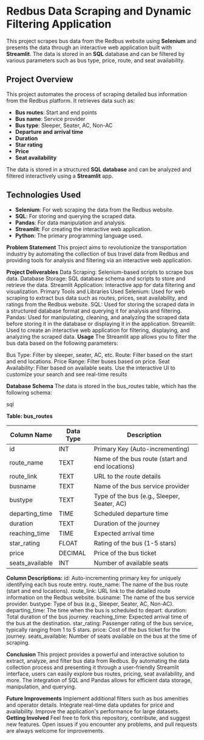 # Redbus Data Scraping and Dynamic Filtering Application

This project scrapes bus data from the Redbus website using **Selenium** and presents the data through an interactive web application built with **Streamlit**. The data is stored in an **SQL** database and can be filtered by various parameters such as bus type, price, route, and seat availability.

## Project Overview

This project automates the process of scraping detailed bus information from the Redbus platform. It retrieves data such as:
- **Bus routes**: Start and end points
- **Bus name**: Service provider
- **Bus type**: Sleeper, Seater, AC, Non-AC
- **Departure and arrival time**
- **Duration**
- **Star rating**
- **Price**
- **Seat availability**

The data is stored in a structured **SQL database** and can be analyzed and filtered interactively using a **Streamlit** app.

## Technologies Used

- **Selenium**: For web scraping the data from the Redbus website.
- **SQL**: For storing and querying the scraped data.
- **Pandas**: For data manipulation and analysis.
- **Streamlit**: For creating the interactive web application.
- **Python**: The primary programming language used.

**Problem Statement**
This project aims to revolutionize the transportation industry by automating the collection of bus travel data from Redbus and providing tools for analysis and filtering via an interactive web application.

**Project Deliverables**
Data Scraping: Selenium-based scripts to scrape bus data.
Database Storage: SQL database schema and scripts to store and retrieve the data.
Streamlit Application: Interactive app for data filtering and visualization.
Primary Tools and Libraries Used
Selenium: Used for web scraping to extract bus data such as routes, prices, seat availability, and ratings from the Redbus website.
SQL: Used for storing the scraped data in a structured database format and querying it for analysis and filtering.
Pandas: Used for manipulating, cleaning, and analyzing the scraped data before storing it in the database or displaying it in the application.
Streamlit: Used to create an interactive web application for filtering, displaying, and analyzing the scraped data.
**Usage**
The Streamlit app allows you to filter the bus data based on the following parameters:

Bus Type: Filter by sleeper, seater, AC, etc.
Route: Filter based on the start and end locations.
Price Range: Filter buses based on price.
Seat Availability: Filter based on available seats.
Use the interactive UI to customize your search and see real-time results

**Database Schema**
The data is stored in the bus_routes table, which has the following schema:

sql

**Table: bus_routes**

| Column Name        | Data Type  | Description                                      |
|--------------------|------------|--------------------------------------------------|
| id                 | INT        | Primary Key (Auto-incrementing)                  |
| route_name         | TEXT       | Name of the bus route (start and end locations)  |
| route_link         | TEXT       | URL to the route details                         |
| busname            | TEXT       | Name of the bus service provider                 |
| bustype            | TEXT       | Type of the bus (e.g., Sleeper, Seater, AC)      |
| departing_time     | TIME       | Scheduled departure time                         |
| duration           | TEXT       | Duration of the journey                          |
| reaching_time      | TIME       | Expected arrival time                            |
| star_rating        | FLOAT      | Rating of the bus (1-5 stars)                    |
| price              | DECIMAL    | Price of the bus ticket                          |
| seats_available    | INT        | Number of available seats                        |
**Column Descriptions:**
id: Auto-incrementing primary key for uniquely identifying each bus route entry.
route_name: The name of the bus route (start and end locations).
route_link: URL link to the detailed route information on the Redbus website.
busname: The name of the bus service provider.
bustype: Type of bus (e.g., Sleeper, Seater, AC, Non-AC).
departing_time: The time when the bus is scheduled to depart.
duration: Total duration of the bus journey.
reaching_time: Expected arrival time of the bus at the destination.
star_rating: Passenger rating of the bus service, typically ranging from 1 to 5 stars.
price: Cost of the bus ticket for the journey.
seats_available: Number of seats available on the bus at the time of scraping.

**Conclusion**
This project provides a powerful and interactive solution to extract, analyze, and filter bus data from Redbus. By automating the data collection process and presenting it through a user-friendly Streamlit interface, users can easily explore bus routes, pricing, seat availability, and more. The integration of SQL and Pandas allows for efficient data storage, manipulation, and querying.

**Future Improvements**
Implement additional filters such as bus amenities and operator details.
Integrate real-time data updates for price and availability.
Improve the application's performance for large datasets.
**Getting Involved**
Feel free to fork this repository, contribute, and suggest new features. Open issues if you encounter any problems, and pull requests are always welcome for improvements.
